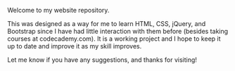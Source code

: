 Welcome to my website repository.

This was designed as a way for me to learn HTML, CSS, jQuery, and Bootstrap since I have had
little interaction with them before (besides taking courses at codecademy.com).
It is a working project and I hope to keep it up to date and improve it as my skill improves.

Let me know if you have any suggestions, and thanks for visiting!
